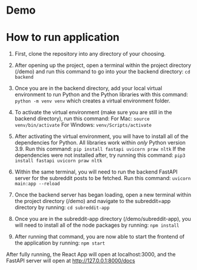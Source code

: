 # Demo

# How to run application

1. First, clone the repository into any directory of your choosing.

2. After opening up the project, open a terminal within the project directory (/demo) and run this command to go into your the backend directory:
`cd backend`

3. Once you are in the backend directory, add your local virtual environment to run Python and the Python libraries with this command:
`python -m venv venv` which creates a virtual environment folder.

4. To activate the virtual environment (make sure you are still in the backend directory), run this command:
For Mac: `source venv/bin/activate`
For Windows: `venv/Scripts/activate`

5. After activating the virtual environment, you will have to install all of the dependencies for Python. All libraries work within *only* Python version 3.9. Run this command:
`pip install fastapi uvicorn praw nltk`
If the dependencies were not installed after, try running this command:
`pip3 install fastapi uvicorn praw nltk`

6. Within the same terminal, you will need to run the backend FastAPI server for the subreddit posts to be fetched. Run this command:
`uvicorn main:app --reload`

7. Once the backend server has began loading, open a new terminal within the project directory (/demo) and navigate to the subreddit=app directory by running:
`cd subreddit-app`

8. Once you are in the subreddit-app directory (/demo/subreddit-app), you will need to install all of the node packages by running:
`npm install`

9. After running that command, you are now able to start the frontend of the application by running:
`npm start`

After fully running, the React App will open at localhost:3000, and the FastAPI server will open at http://127.0.0.1:8000/docs
